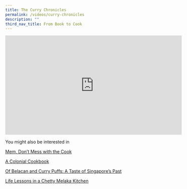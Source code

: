 ```yaml
---
title: The Curry Chronicles
permalink: /videos/curry-chronicles
description: ""
third_nav_title: From Book to Cook
---
```

<iframe width="560" height="315" src="https://www.youtube.com/embed/cyGskg-X-N8" title="YouTube video player" frameborder="0" allow="accelerometer; autoplay; clipboard-write; encrypted-media; gyroscope; picture-in-picture" allowfullscreen></iframe>

You might also be interested in

[Mem, Don’t Mess with the Cook
](https://biblioasia.nlb.gov.sg/vol-12/issue-2/jul-sep-2016/dontmesswiththecook)

[A Colonial Cookbook
](https://biblioasia.nlb.gov.sg/vol-11/issue-4/jan-mar-2016/mems-own-cookery-book )

[Of Belacan and Curry Puffs: A Taste of Singapore’s Past
](https://biblioasia.nlb.gov.sg/vol-10/issue-2/jul-sep-2014/taste-of-sg-past)

[Life Lessons in a Chetty Melaka Kitchen
](https://biblioasia.nlb.gov.sg/vol-14/issue-4/jan-mar-2019/life-lson-chetty-m-k/)